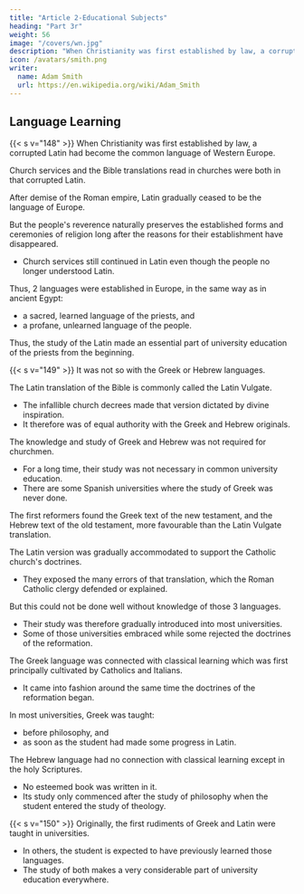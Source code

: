 ```yaml
---
title: "Article 2-Educational Subjects"
heading: "Part 3r"
weight: 56
image: "/covers/wn.jpg"
description: "When Christianity was first established by law, a corrupted Latin had become the common language of Western Europe"
icon: /avatars/smith.png
writer:
  name: Adam Smith
  url: https://en.wikipedia.org/wiki/Adam_Smith
---
```




## Language Learning

{{< s v="148" >}} When Christianity was first established by law, a corrupted Latin had become the common language of Western Europe.

Church services and the Bible translations read in churches were both in that corrupted Latin.

After demise of the Roman empire, Latin gradually ceased to be the language of Europe.

But the people's reverence naturally preserves the established forms and ceremonies of religion long after the reasons for their establishment have disappeared.
- Church services still continued in Latin even though the people no longer understood Latin.

Thus, 2 languages were established in Europe, in the same way as in ancient Egypt: 
- a sacred, learned language of the priests, and
- a profane, unlearned language of the people.

<!-- It was necessary that the priests understood the language they used.  -->
Thus, the study of the Latin made an essential part of university education of the priests from the beginning.


{{< s v="149" >}} It was not so with the Greek or Hebrew languages.

The Latin translation of the Bible is commonly called the Latin Vulgate.
- The infallible church decrees made that version dictated by divine inspiration.
- It therefore was of equal authority with the Greek and Hebrew originals.

The knowledge and study of Greek and Hebrew was not required for churchmen.
- For a long time, their study was not necessary in common university education.
- There are some Spanish universities where the study of Greek was never done.

The first reformers found the Greek text of the new testament, and the Hebrew text of the old testament, more favourable than the Latin Vulgate translation.

The Latin version was gradually accommodated to support the Catholic church's doctrines.
- They exposed the many errors of that translation, which the Roman Catholic clergy defended or explained.

But this could not be done well without knowledge of those 3 languages.
- Their study was therefore gradually introduced into most universities.
- Some of those universities embraced while some rejected the doctrines of the reformation.

The Greek language was connected with classical learning which was first principally cultivated by Catholics and Italians.
- It came into fashion around the same time the doctrines of the reformation began.

In most universities, Greek was taught:
- before philosophy, and
- as soon as the student had made some progress in Latin.

The Hebrew language had no connection with classical learning except in the holy Scriptures.
- No esteemed book was written in it.
- Its study only commenced after the study of philosophy when the student entered the study of theology.


{{< s v="150" >}} Originally, the first rudiments of Greek and Latin were taught in universities.
- In others, the student is expected to have previously learned those languages.
- The study of both makes a very considerable part of university education everywhere.
